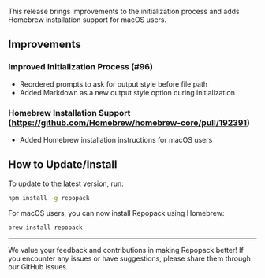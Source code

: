 This release brings improvements to the initialization process and adds Homebrew installation support for macOS users.

## Improvements

### Improved Initialization Process (#96)

- Reordered prompts to ask for output style before file path
- Added Markdown as a new output style option during initialization

### Homebrew Installation Support (https://github.com/Homebrew/homebrew-core/pull/192391)

- Added Homebrew installation instructions for macOS users

## How to Update/Install

To update to the latest version, run:

```bash
npm install -g repopack
```

For macOS users, you can now install Repopack using Homebrew:

```bash
brew install repopack
```

---

We value your feedback and contributions in making Repopack better! If you encounter any issues or have suggestions, please share them through our GitHub issues.
